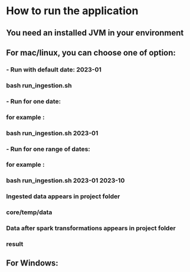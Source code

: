 # How to run the application

## You need an installed JVM in your environment

## For mac/linux, you can choose one of option: 

### -  Run with default date: 2023-01
### bash run_ingestion.sh

### -  Run for one date: 
### for example :
### bash run_ingestion.sh 2023-01


### -  Run for one range of dates: 
### for example :
### bash run_ingestion.sh 2023-01 2023-10


### Ingested data appears in project folder
###
### core/temp/data

### Data after spark transformations appears in  project folder
###
### result



## For Windows: 
